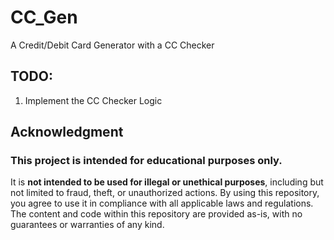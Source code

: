 # CC_Gen
A Credit/Debit Card Generator with a CC Checker

## TODO:
1. Implement the CC Checker Logic

 
## Acknowledgment
### This project is intended for educational purposes only. <br>
It is **not intended to be used for illegal or unethical purposes**, including but not limited to fraud, theft, or unauthorized actions. By using this repository, you agree to use it in compliance with all applicable laws and regulations. The content and code within this repository are provided as-is, with no guarantees or warranties of any kind.
